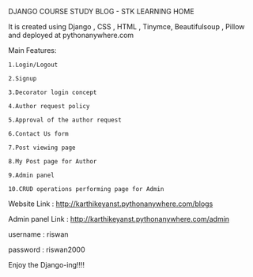DJANGO COURSE STUDY BLOG - STK LEARNING HOME

  It is created using Django , CSS , HTML , Tinymce, Beautifulsoup , Pillow and deployed at pythonanywhere.com 

  Main Features:

    1.Login/Logout

    2.Signup

    3.Decorator login concept

    4.Author request policy

    5.Approval of the author request

    6.Contact Us form

    7.Post viewing page

    8.My Post page for Author

    9.Admin panel

    10.CRUD operations performing page for Admin


  Website Link : http://karthikeyanst.pythonanywhere.com/blogs

  Admin panel Link : http://karthikeyanst.pythonanywhere.com/admin 

  username : riswan

  password : riswan2000

  Enjoy the Django-ing!!!!
